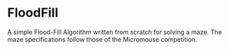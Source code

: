 # FloodFill
A simple Flood-Fill Algorithm written from scratch for solving a maze. The maze specifications follow those of the Micromouse competition.
